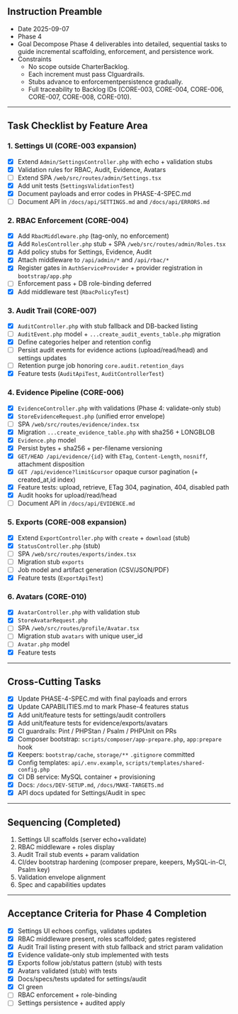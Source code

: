 ## Instruction Preamble
- Date 2025-09-07
- Phase 4
- Goal Decompose Phase 4 deliverables into detailed, sequential tasks to guide incremental scaffolding, enforcement, and persistence work.
- Constraints
  - No scope outside CharterBacklog.
  - Each increment must pass CIguardrails.
  - Stubs advance to enforcementpersistence gradually.
  - Full traceability to Backlog IDs (CORE-003, CORE-004, CORE-006, CORE-007, CORE-008, CORE-010).

---

## Task Checklist by Feature Area

### 1. Settings UI (CORE-003 expansion)
- [x] Extend `Admin/SettingsController.php` with echo + validation stubs
- [x] Validation rules for RBAC, Audit, Evidence, Avatars
- [ ] Extend SPA `/web/src/routes/admin/Settings.tsx`
- [x] Add unit tests (`SettingsValidationTest`)
- [x] Document payloads and error codes in PHASE-4-SPEC.md
- [ ] Document API in `/docs/api/SETTINGS.md` and `/docs/api/ERRORS.md`

### 2. RBAC Enforcement (CORE-004)
- [x] Add `RbacMiddleware.php` (tag-only, no enforcement)
- [x] Add `RolesController.php` stub + SPA `/web/src/routes/admin/Roles.tsx`
- [x] Add policy stubs for Settings, Evidence, Audit
- [x] Attach middleware to `/api/admin/*` and `/api/rbac/*`
- [x] Register gates in `AuthServiceProvider` + provider registration in `bootstrap/app.php`
- [ ] Enforcement pass + DB role-binding deferred
- [x] Add middleware test (`RbacPolicyTest`)

### 3. Audit Trail (CORE-007)
- [x] `AuditController.php` with stub fallback and DB-backed listing
- [ ] `AuditEvent.php` model + `...create_audit_events_table.php` migration
- [x] Define categories helper and retention config
- [ ] Persist audit events for evidence actions (upload/read/head) and settings updates
- [ ] Retention purge job honoring `core.audit.retention_days`
- [x] Feature tests (`AuditApiTest`, `AuditControllerTest`)

### 4. Evidence Pipeline (CORE-006)
- [x] `EvidenceController.php` with validations (Phase 4: validate-only stub)
- [x] `StoreEvidenceRequest.php` (unified error envelope)
- [ ] SPA `/web/src/routes/evidence/index.tsx`
- [x] Migration `...create_evidence_table.php` with sha256 + LONGBLOB
- [x] `Evidence.php` model
- [x] Persist bytes + sha256 + per-filename versioning
- [x] `GET/HEAD /api/evidence/{id}` with `ETag`, `Content-Length`, `nosniff`, attachment disposition
- [x] `GET /api/evidence?limit&cursor` opaque cursor pagination (+ created_at,id index)
- [x] Feature tests: upload, retrieve, ETag 304, pagination, 404, disabled path
- [x] Audit hooks for upload/read/head
- [ ] Document API in `/docs/api/EVIDENCE.md`

### 5. Exports (CORE-008 expansion)
- [x] Extend `ExportController.php` with `create` + `download` (stub)
- [x] `StatusController.php` (stub)
- [ ] SPA `/web/src/routes/exports/index.tsx`
- [ ] Migration stub `exports`
- [ ] Job model and artifact generation (CSV/JSON/PDF)
- [x] Feature tests (`ExportApiTest`)

### 6. Avatars (CORE-010)
- [x] `AvatarController.php` with validation stub
- [x] `StoreAvatarRequest.php`
- [ ] SPA `/web/src/routes/profile/Avatar.tsx`
- [ ] Migration stub `avatars` with unique user_id
- [ ] `Avatar.php` model
- [x] Feature tests

---

## Cross-Cutting Tasks
- [x] Update PHASE-4-SPEC.md with final payloads and errors
- [x] Update CAPABILITIES.md to mark Phase-4 features status
- [x] Add unit/feature tests for settings/audit controllers
- [x] Add unit/feature tests for evidence/exports/avatars
- [x] CI guardrails: Pint / PHPStan / Psalm / PHPUnit on PRs
- [x] Composer bootstrap: `scripts/composer/app-prepare.php`, `app:prepare` hook
- [x] Keepers: `bootstrap/cache`, `storage/**` `.gitignore` committed
- [x] Config templates: `api/.env.example`, `scripts/templates/shared-config.php`
- [x] CI DB service: MySQL container + provisioning
- [x] Docs: `/docs/DEV-SETUP.md`, `/docs/MAKE-TARGETS.md`
- [x] API docs updated for Settings/Audit in spec

---

## Sequencing (Completed)
1. Settings UI scaffolds (server echo+validate)
2. RBAC middleware + roles display
3. Audit Trail stub events + param validation
4. CI/dev bootstrap hardening (composer prepare, keepers, MySQL-in-CI, Psalm key)
5. Validation envelope alignment
6. Spec and capabilities updates

---

## Acceptance Criteria for Phase 4 Completion
- [x] Settings UI echoes configs, validates updates
- [x] RBAC middleware present, roles scaffolded; gates registered
- [x] Audit Trail listing present with stub fallback and strict param validation
- [x] Evidence validate-only stub implemented with tests
- [x] Exports follow job/status pattern (stub) with tests
- [x] Avatars validated (stub) with tests
- [x] Docs/specs/tests updated for settings/audit
- [x] CI green
- [ ] RBAC enforcement + role-binding
- [ ] Settings persistence + audited apply
